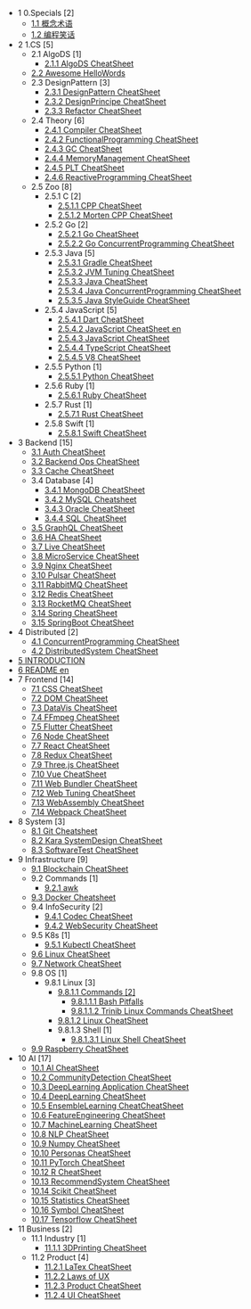   - 1 0.Specials [2]
    - [1.1 概念术语](/0.Specials/概念术语.md)
    - [1.2 编程笑话](/0.Specials/编程笑话.md)
  - 2 1.CS [5]
    - 2.1 AlgoDS [1]
      - [2.1.1 AlgoDS CheatSheet](/1.CS/AlgoDS/AlgoDS-CheatSheet.md)
    - [2.2 Awesome HelloWords](/1.CS/Awesome-HelloWords.md)
    - 2.3 DesignPattern [3]
      - [2.3.1 DesignPattern CheatSheet](/1.CS/DesignPattern/DesignPattern-CheatSheet.md)
      - [2.3.2 DesignPrincipe CheatSheet](/1.CS/DesignPattern/DesignPrincipe-CheatSheet.md)
      - [2.3.3 Refactor CheatSheet](/1.CS/DesignPattern/Refactor-CheatSheet.md)
    - 2.4 Theory [6]
      - [2.4.1 Compiler CheatSheet](/1.CS/Theory/Compiler-CheatSheet.md)
      - [2.4.2 FunctionalProgramming CheatSheet](/1.CS/Theory/FunctionalProgramming-CheatSheet.md)
      - [2.4.3 GC CheatSheet](/1.CS/Theory/GC-CheatSheet.md)
      - [2.4.4 MemoryManagement CheatSheet](/1.CS/Theory/MemoryManagement-CheatSheet.md)
      - [2.4.5 PLT CheatSheet](/1.CS/Theory/PLT-CheatSheet.md)
      - [2.4.6 ReactiveProgramming CheatSheet](/1.CS/Theory/ReactiveProgramming-CheatSheet.md)
    - 2.5 Zoo [8]
      - 2.5.1 C [2]
        - [2.5.1.1 CPP CheatSheet](/1.CS/Zoo/C/CPP-CheatSheet.md)
        - [2.5.1.2 Morten CPP CheatSheet](/1.CS/Zoo/C/Morten-CPP-CheatSheet.md)
      - 2.5.2 Go [2]
        - [2.5.2.1 Go CheatSheet](/1.CS/Zoo/Go/Go-CheatSheet.md)
        - [2.5.2.2 Go ConcurrentProgramming CheatSheet](/1.CS/Zoo/Go/Go-ConcurrentProgramming-CheatSheet.md)
      - 2.5.3 Java [5]
        - [2.5.3.1 Gradle CheatSheet](/1.CS/Zoo/Java/Gradle-CheatSheet.md)
        - [2.5.3.2 JVM Tuning CheatSheet](/1.CS/Zoo/Java/JVM-Tuning-CheatSheet.md)
        - [2.5.3.3 Java CheatSheet](/1.CS/Zoo/Java/Java-CheatSheet.md)
        - [2.5.3.4 Java ConcurrentProgramming CheatSheet](/1.CS/Zoo/Java/Java-ConcurrentProgramming-CheatSheet.md)
        - [2.5.3.5 Java StyleGuide CheatSheet](/1.CS/Zoo/Java/Java-StyleGuide-CheatSheet.md)
      - 2.5.4 JavaScript [5]
        - [2.5.4.1 Dart CheatSheet](/1.CS/Zoo/JavaScript/Dart-CheatSheet.md)
        - [2.5.4.2 JavaScript CheatSheet en](/1.CS/Zoo/JavaScript/JavaScript-CheatSheet-en.md)
        - [2.5.4.3 JavaScript CheatSheet](/1.CS/Zoo/JavaScript/JavaScript-CheatSheet.md)
        - [2.5.4.4 TypeScript CheatSheet](/1.CS/Zoo/JavaScript/TypeScript-CheatSheet.md)
        - [2.5.4.5 V8 CheatSheet](/1.CS/Zoo/JavaScript/V8-CheatSheet.md)
      - 2.5.5 Python [1]
        - [2.5.5.1 Python CheatSheet](/1.CS/Zoo/Python/Python-CheatSheet.md)
      - 2.5.6 Ruby [1]
        - [2.5.6.1 Ruby CheatSheet](/1.CS/Zoo/Ruby/Ruby-CheatSheet.md)
      - 2.5.7 Rust [1]
        - [2.5.7.1 Rust CheatSheet](/1.CS/Zoo/Rust/Rust-CheatSheet.md)
      - 2.5.8 Swift [1]
        - [2.5.8.1 Swift CheatSheet](/1.CS/Zoo/Swift/Swift-CheatSheet.md)
  - 3 Backend [15]
    - [3.1 Auth CheatSheet](/Backend/Auth-CheatSheet.md)
    - [3.2 Backend Ops CheatSheet](/Backend/Backend-Ops-CheatSheet.md)
    - [3.3 Cache CheatSheet](/Backend/Cache-CheatSheet.md)
    - 3.4 Database [4]
      - [3.4.1 MongoDB CheatSheet](/Backend/Database/MongoDB-CheatSheet.md)
      - [3.4.2 MySQL Cheatsheet](/Backend/Database/MySQL-Cheatsheet.md)
      - [3.4.3 Oracle CheatSheet](/Backend/Database/Oracle-CheatSheet.md)
      - [3.4.4 SQL CheatSheet](/Backend/Database/SQL-CheatSheet.md)
    - [3.5 GraphQL CheatSheet](/Backend/GraphQL-CheatSheet.md)
    - [3.6 HA CheatSheet](/Backend/HA-CheatSheet.md)
    - [3.7 Live CheatSheet](/Backend/Live-CheatSheet.md)
    - [3.8 MicroService CheatSheet](/Backend/MicroService-CheatSheet.md)
    - [3.9 Nginx CheatSheet](/Backend/Nginx-CheatSheet.md)
    - [3.10 Pulsar CheatSheet](/Backend/Pulsar-CheatSheet.md)
    - [3.11 RabbitMQ CheatSheet](/Backend/RabbitMQ-CheatSheet.md)
    - [3.12 Redis CheatSheet](/Backend/Redis-CheatSheet.md)
    - [3.13 RocketMQ CheatSheet](/Backend/RocketMQ-CheatSheet.md)
    - [3.14 Spring CheatSheet](/Backend/Spring-CheatSheet.md)
    - [3.15 SpringBoot CheatSheet](/Backend/SpringBoot-CheatSheet.md)
  - 4 Distributed [2]
    - [4.1 ConcurrentProgramming CheatSheet](/Distributed/ConcurrentProgramming-CheatSheet.md)
    - [4.2 DistributedSystem CheatSheet](/Distributed/DistributedSystem-CheatSheet.md)
  - [5 INTRODUCTION](/INTRODUCTION.md)
  - [6 README en](/README-en.md)
  - 7 Frontend [14]
    - [7.1 CSS CheatSheet](/Frontend/CSS-CheatSheet.md)
    - [7.2 DOM CheatSheet](/Frontend/DOM-CheatSheet.md)
    - [7.3 DataVis CheatSheet](/Frontend/DataVis-CheatSheet.md)
    - [7.4 FFmpeg CheatSheet](/Frontend/FFmpeg-CheatSheet.md)
    - [7.5 Flutter CheatSheet](/Frontend/Flutter-CheatSheet.md)
    - [7.6 Node CheatSheet](/Frontend/Node-CheatSheet.md)
    - [7.7 React CheatSheet](/Frontend/React-CheatSheet.md)
    - [7.8 Redux CheatSheet](/Frontend/Redux-CheatSheet.md)
    - [7.9 Three.js CheatSheet](/Frontend/Three.js-CheatSheet.md)
    - [7.10 Vue CheatSheet](/Frontend/Vue-CheatSheet.md)
    - [7.11 Web Bundler CheatSheet](/Frontend/Web-Bundler-CheatSheet.md)
    - [7.12 Web Tuning CheatSheet](/Frontend/Web-Tuning-CheatSheet.md)
    - [7.13 WebAssembly CheatSheet](/Frontend/WebAssembly-CheatSheet.md)
    - [7.14 Webpack CheatSheet](/Frontend/Webpack-CheatSheet.md)
  - 8 System [3]
    - [8.1 Git Cheatsheet](/System/Git-Cheatsheet.md)
    - [8.2 Kara SystemDesign CheatSheet](/System/Kara-SystemDesign-CheatSheet.md)
    - [8.3 SoftwareTest CheatSheet](/System/SoftwareTest-CheatSheet.md)
  - 9 Infrastructure [9]
    - [9.1 Blockchain CheatSheet](/Infrastructure/Blockchain-CheatSheet.md)
    - 9.2 Commands [1]
      - [9.2.1 awk](/Infrastructure/Commands/awk.md)
    - [9.3 Docker Cheatsheet](/Infrastructure/Docker-Cheatsheet.md)
    - 9.4 InfoSecurity [2]
      - [9.4.1 Codec CheatSheet](/Infrastructure/InfoSecurity/Codec-CheatSheet.md)
      - [9.4.2 WebSecurity CheatSheet](/Infrastructure/InfoSecurity/WebSecurity-CheatSheet.md)
    - 9.5 K8s [1]
      - [9.5.1 Kubectl CheatSheet](/Infrastructure/K8s/Kubectl-CheatSheet.md)
    - [9.6 Linux CheatSheet](/Infrastructure/Linux-CheatSheet.md)
    - [9.7 Network CheatSheet](/Infrastructure/Network-CheatSheet.md)
    - 9.8 OS [1]
      - 9.8.1 Linux [3]
        - [9.8.1.1 Commands [2]](/Infrastructure/OS/Linux/Commands/README.md)
          - [9.8.1.1.1 Bash Pitfalls](/Infrastructure/OS/Linux/Commands/Bash%20Pitfalls.md)
          - [9.8.1.1.2 Trinib Linux Commands CheatSheet](/Infrastructure/OS/Linux/Commands/Trinib-Linux-Commands-CheatSheet.md)
        - [9.8.1.2 Linux CheatSheet](/Infrastructure/OS/Linux/Linux-CheatSheet.md)
        - 9.8.1.3 Shell [1]
          - [9.8.1.3.1 Linux Shell CheatSheet](/Infrastructure/OS/Linux/Shell/Linux-Shell-CheatSheet.md)
    - [9.9 Raspberry CheatSheet](/Infrastructure/Raspberry-CheatSheet.md)
  - 10 AI [17]
    - [10.1 AI CheatSheet](/AI/AI-CheatSheet.md)
    - [10.2 CommunityDetection CheatSheet](/AI/CommunityDetection-CheatSheet.md)
    - [10.3 DeepLearning Application CheatSheet](/AI/DeepLearning-Application-CheatSheet.md)
    - [10.4 DeepLearning CheatSheet](/AI/DeepLearning-CheatSheet.md)
    - [10.5 EnsembleLearning CheatCheatSheet](/AI/EnsembleLearning-CheatCheatSheet.md)
    - [10.6 FeatureEngineering CheatSheet](/AI/FeatureEngineering-CheatSheet.md)
    - [10.7 MachineLearning CheatSheet](/AI/MachineLearning-CheatSheet.md)
    - [10.8 NLP CheatSheet](/AI/NLP-CheatSheet.md)
    - [10.9 Numpy CheatSheet](/AI/Numpy-CheatSheet.md)
    - [10.10 Personas CheatSheet](/AI/Personas-CheatSheet.md)
    - [10.11 PyTorch CheatSheet](/AI/PyTorch-CheatSheet.md)
    - [10.12 R CheatSheet](/AI/R-CheatSheet.md)
    - [10.13 RecommendSystem CheatSheet](/AI/RecommendSystem-CheatSheet.md)
    - [10.14 Scikit CheatSheet](/AI/Scikit-CheatSheet.md)
    - [10.15 Statistics CheatSheet](/AI/Statistics-CheatSheet.md)
    - [10.16 Symbol CheatSheet](/AI/Symbol-CheatSheet.md)
    - [10.17 Tensorflow CheatSheet](/AI/Tensorflow-CheatSheet.md)
  - 11 Business [2]
    - 11.1 Industry [1]
      - [11.1.1 3DPrinting CheatSheet](/Business/Industry/3DPrinting-CheatSheet.md)
    - 11.2 Product [4]
      - [11.2.1 LaTex CheatSheet](/Business/Product/LaTex-CheatSheet.md)
      - [11.2.2 Laws of UX](/Business/Product/Laws-of-UX.md)
      - [11.2.3 Product CheatSheet](/Business/Product/Product-CheatSheet.md)
      - [11.2.4 UI CheatSheet](/Business/Product/UI-CheatSheet.md)